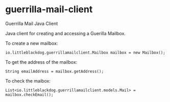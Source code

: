 # guerrilla-mail-client
Guerrilla Mail Java Client

Java client for creating and accessing a Guerilla Mailbox.

To create a new mailbox:
```
io.littleblackdog.guerrillamailclient.Mailbox mailbox = new Mailbox();
```

To get the address of the mailbox:
```
String emailAddress = mailbox.getAddress();
```

To check the maibox:
```
List<io.littleblackdog.guerrillamailclient.models.Mail> = mailbox.checkEmail();
```
